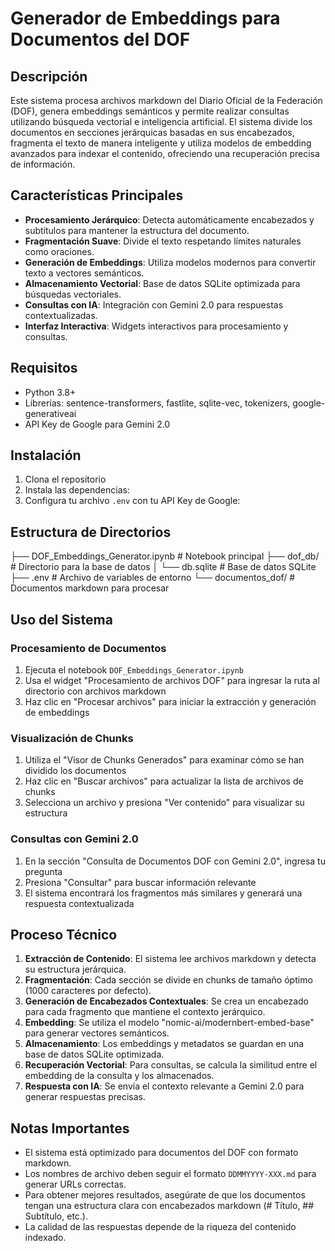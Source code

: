 # Generador de Embeddings para Documentos del DOF

## Descripción

Este sistema procesa archivos markdown del Diario Oficial de la Federación (DOF), genera embeddings semánticos y permite realizar consultas utilizando búsqueda vectorial e inteligencia artificial. El sistema divide los documentos en secciones jerárquicas basadas en sus encabezados, fragmenta el texto de manera inteligente y utiliza modelos de embedding avanzados para indexar el contenido, ofreciendo una recuperación precisa de información.

## Características Principales

- **Procesamiento Jerárquico**: Detecta automáticamente encabezados y subtítulos para mantener la estructura del documento.
- **Fragmentación Suave**: Divide el texto respetando límites naturales como oraciones.
- **Generación de Embeddings**: Utiliza modelos modernos para convertir texto a vectores semánticos.
- **Almacenamiento Vectorial**: Base de datos SQLite optimizada para búsquedas vectoriales.
- **Consultas con IA**: Integración con Gemini 2.0 para respuestas contextualizadas.
- **Interfaz Interactiva**: Widgets interactivos para procesamiento y consultas.

## Requisitos

- Python 3.8+
- Librerías: sentence-transformers, fastlite, sqlite-vec, tokenizers, google-generativeai
- API Key de Google para Gemini 2.0

## Instalación

1. Clona el repositorio
2. Instala las dependencias:
3. Configura tu archivo `.env` con tu API Key de Google:


## Estructura de Directorios
├── DOF_Embeddings_Generator.ipynb # Notebook principal
├── dof_db/ # Directorio para la base de datos
│ └── db.sqlite # Base de datos SQLite
├── .env # Archivo de variables de entorno
└── documentos_dof/ # Documentos markdown para procesar


## Uso del Sistema

### Procesamiento de Documentos

1. Ejecuta el notebook `DOF_Embeddings_Generator.ipynb`
2. Usa el widget "Procesamiento de archivos DOF" para ingresar la ruta al directorio con archivos markdown
3. Haz clic en "Procesar archivos" para iniciar la extracción y generación de embeddings

### Visualización de Chunks

1. Utiliza el "Visor de Chunks Generados" para examinar cómo se han dividido los documentos
2. Haz clic en "Buscar archivos" para actualizar la lista de archivos de chunks
3. Selecciona un archivo y presiona "Ver contenido" para visualizar su estructura

### Consultas con Gemini 2.0

1. En la sección "Consulta de Documentos DOF con Gemini 2.0", ingresa tu pregunta
2. Presiona "Consultar" para buscar información relevante
3. El sistema encontrará los fragmentos más similares y generará una respuesta contextualizada

## Proceso Técnico

1. **Extracción de Contenido**: El sistema lee archivos markdown y detecta su estructura jerárquica.
2. **Fragmentación**: Cada sección se divide en chunks de tamaño óptimo (1000 caracteres por defecto).
3. **Generación de Encabezados Contextuales**: Se crea un encabezado para cada fragmento que mantiene el contexto jerárquico.
4. **Embedding**: Se utiliza el modelo "nomic-ai/modernbert-embed-base" para generar vectores semánticos.
5. **Almacenamiento**: Los embeddings y metadatos se guardan en una base de datos SQLite optimizada.
6. **Recuperación Vectorial**: Para consultas, se calcula la similitud entre el embedding de la consulta y los almacenados.
7. **Respuesta con IA**: Se envía el contexto relevante a Gemini 2.0 para generar respuestas precisas.

## Notas Importantes

- El sistema está optimizado para documentos del DOF con formato markdown.
- Los nombres de archivo deben seguir el formato `DDMMYYYY-XXX.md` para generar URLs correctas.
- Para obtener mejores resultados, asegúrate de que los documentos tengan una estructura clara con encabezados markdown (# Título, ## Subtítulo, etc.).
- La calidad de las respuestas depende de la riqueza del contenido indexado.

